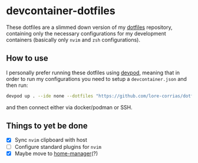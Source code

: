 # devcontainer-dotfiles

These dotfiles are a slimmed down version of my [dotfiles](https://github.com/lore-corrias/dotifles) repository,
containing only the necessary configurations for my development containers
(basically only `nvim` and `zsh` configurations).


## How to use
I personally prefer running these dotfiles using [devpod](https://devpod.sh), meaning
that in order to run my configurations you need to setup a `devcontainer.json`
and then run:
```sh
devpod up . --ide none --dotfiles "https://github.com/lore-corrias/dotfiles/tree/devcontainers"
```

and then connect either via docker/podman or SSH.

## Things to yet be done

- [X] Sync `nvim` clipboard with host
- [ ] Configure standard plugins for `nvim`
- [X] Maybe move to [home-manager](https://alex.pearwin.com/2021/07/managing-dotfiles-with-nix/)(?)
